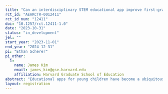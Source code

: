 ```yaml
---
title: "Can an interdisciplinary STEM educational app improve first-graders’ literacy and math skills?"
rct_id: "AEARCTR-0012411"
rct_id_num: "12411"
doi: "10.1257/rct.12411-1.0"
date: "2023-10-31"
status: "in_development"
jel: ""
start_year: "2023-11-01"
end_year: "2024-12-31"
pi: "Ethan Scherer"
pi_other:
  1:
    name: James Kim
    email: james_kim@gse.harvard.edu
    affiliation: Harvard Graduate School of Education
abstract: "Educational apps for young children have become a ubiquitous feature of schools and classrooms. Despite the proliferation of educational apps, few studies have examined whether educational apps that interleave literacy and math language activities can work to improve student outcomes across an entire school district.  With school by classroom blocks, first-graders were randomly assigned to either a literacy only educational app or an interdisciplinary STEM educational app that included literacy and math language activities that focused on building students’ meta-linguistic skills and math quantitative language. Both intervention conditions provided a similar number of activities and implementation was equivalent, beginning in the fall 2023 school year and ending in spring 2024 (from November to April, approximately 6 months). The impact analysis will examine posttest differences on short-measures of engagement, domain specific vocabulary, listening, and reading comprehension, and long-term measures of basic literacy skills and math achievement."
layout: registration
---
```


